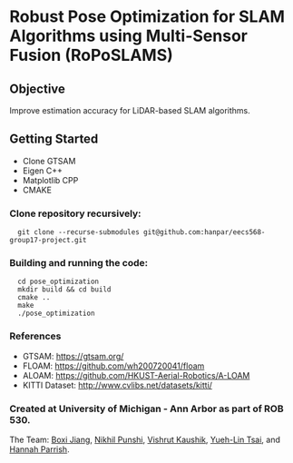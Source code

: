 # Robust Pose Optimization for SLAM Algorithms using Multi-Sensor Fusion (RoPoSLAMS)

## Objective

Improve estimation accuracy for LiDAR-based SLAM algorithms.

## Getting Started

- Clone GTSAM
- Eigen C++
- Matplotlib CPP
- CMAKE

### Clone repository recursively:
```
  git clone --recurse-submodules git@github.com:hanpar/eecs568-group17-project.git
```

### Building and running the code:
```
  cd pose_optimization
  mkdir build && cd build
  cmake ..
  make
  ./pose_optimization
```

### References 

- GTSAM: https://gtsam.org/
- FLOAM: https://github.com/wh200720041/floam
- ALOAM: https://github.com/HKUST-Aerial-Robotics/A-LOAM
- KITTI Dataset: http://www.cvlibs.net/datasets/kitti/

### Created at University of Michigan - Ann Arbor as part of ROB 530.
The Team: [Boxi Jiang](mailto:boxij@umich.edu), [Nikhil Punshi](mailto:npunshi@umich.edu), [Vishrut Kaushik](mailto:vishrutk@umich.edu), [Yueh-Lin Tsai](mailto:yuehlint@umich.edu), and [Hannah Parrish](mailto:hjpa@umich.edu).